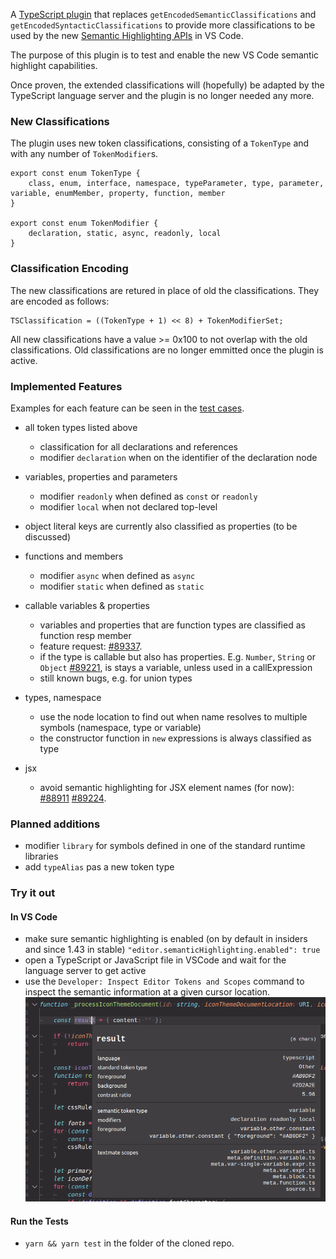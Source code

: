 A [TypeScript plugin](https://github.com/Microsoft/TypeScript/wiki/Writing-a-Language-Service-Plugin) that replaces `getEncodedSemanticClassifications` and `getEncodedSyntacticClassifications` to provide more classifications to be used by the new [Semantic Highlighting APIs](https://github.com/microsoft/vscode/wiki/Semantic-Highlighting-Overview) in VS Code.

The purpose of this plugin is to test and enable the new VS Code semantic highlight capabilities. 

Once proven, the extended classifications will (hopefully) be adapted by the TypeScript language server and the plugin is no longer needed any more.

### New Classifications

The plugin uses new token classifications, consisting of a `TokenType` and with any number of `TokenModifier`s.

```
export const enum TokenType {
	class, enum, interface, namespace, typeParameter, type, parameter, variable, enumMember, property, function, member
}

export const enum TokenModifier {
	declaration, static, async, readonly, local
}
```

### Classification Encoding

The new classifications are retured in place of old the classifications. They are encoded as follows:
```
TSClassification = ((TokenType + 1) << 8) + TokenModifierSet;

```

All new classifications have a value >= 0x100 to not overlap with the old classifications. Old classifications are no longer emmitted once the plugin is active.

### Implemented Features

Examples for each feature can be seen in the [test cases](https://github.com/aeschli/typescript-vscode-sh-plugin/blob/master/src/test/semanticTokens.test.ts).


- all token types listed above
  - classification for all declarations and references
  - modifier `declaration` when on the identifier of the declaration node

- variables, properties and parameters
  - modifier `readonly` when defined as `const` or `readonly`
  - modifier `local` when not declared top-level
- object literal keys are currently also classified as properties (to be discussed)
- functions and members
  - modifier `async` when defined as `async`
  - modifier `static` when defined as `static`
- callable variables & properties
  - variables and properties that are function types are classified as function resp member
  - feature request: [#89337](https://github.com/microsoft/vscode/issues/89337).
  - if the type is callable but also has properties. E.g. `Number`, `String` or `Object` [#89221](https://github.com/microsoft/vscode/issues/89221), is stays a variable, unless used in a callExpression
  - still known bugs, e.g. for union types 
- types, namespace
  - use the node location to find out when name resolves to multiple symbols (namespace, type or variable)
  - the constructor function in `new` expressions is always classified as type 
- jsx 
  - avoid semantic highlighting for JSX element names (for now): [#88911](https://github.com/microsoft/vscode/issues/88911) [#89224](https://github.com/microsoft/vscode/issues/89224).

### Planned additions
- modifier `library` for symbols defined in one of the standard runtime libraries
- add `typeAlias` pas a new token type


### Try it out

#### In VS Code
- make sure semantic highlighting is enabled (on by default in insiders and since 1.43 in stable)
   `"editor.semanticHighlighting.enabled": true`
- open a TypeScript or JavaScript file in VSCode and wait for the language server to get active
- use the `Developer: Inspect Editor Tokens and Scopes` command to inspect the semantic information at a given cursor location.
![Inspect Editor Tokens](./images/inspect-tokens.png)


#### Run the Tests

- `yarn && yarn test` in the folder of the cloned repo.